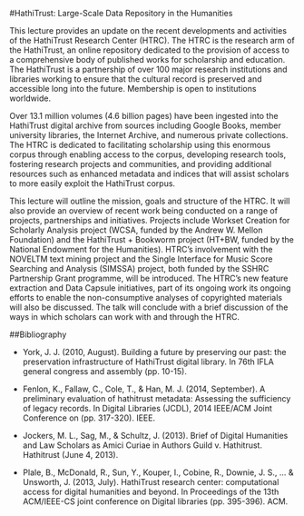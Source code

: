 #HathiTrust: Large-Scale Data Repository in the Humanities

This lecture provides an update on the recent developments and activities of the HathiTrust Research Center (HTRC). The HTRC is the research arm of the HathiTrust, an online repository dedicated to the provision of access to a comprehensive body of published works for scholarship and education.
The HathiTrust is a partnership of over 100 major research institutions and libraries working to ensure that the cultural record is preserved and accessible long into the future. Membership is open to institutions worldwide.

Over 13.1 million volumes (4.6 billion pages) have been ingested into the HathiTrust digital archive from sources including Google Books, member university libraries, the Internet Archive, and numerous private collections. The HTRC is dedicated to facilitating scholarship using this enormous corpus through enabling access to the corpus, developing research tools, fostering research projects and communities, and providing additional resources such as enhanced metadata and indices that will assist scholars to more easily exploit the HathiTrust corpus.

This lecture will outline the mission, goals and structure of the HTRC. It will also provide an overview of recent work being conducted on a range of projects, partnerships and initiatives. Projects include Workset Creation for Scholarly Analysis project (WCSA, funded by the Andrew W. Mellon Foundation) and the HathiTrust + Bookworm project (HT+BW, funded by the National Endowment for the Humanities). HTRC’s involvement with the NOVELTM text mining project and the Single Interface for Music Score Searching and Analysis (SIMSSA) project, both funded by the SSHRC Partnership Grant programme, will be introduced. The HTRC’s new feature extraction and Data Capsule initiatives, part of its ongoing work its ongoing efforts to enable the non-consumptive analyses of copyrighted materials will also be discussed. The talk will conclude with a brief discussion of the ways in which scholars can work with and through the HTRC.

##Bibliography

- York, J. J. (2010, August). Building a future by preserving our past: the preservation infrastructure of HathiTrust digital library. In 76th IFLA general congress and assembly (pp. 10-15).

- Fenlon, K., Fallaw, C., Cole, T., & Han, M. J. (2014, September). A preliminary evaluation of hathitrust metadata: Assessing the sufficiency of legacy records. In Digital Libraries (JCDL), 2014 IEEE/ACM Joint Conference on (pp. 317-320). IEEE.

- Jockers, M. L., Sag, M., & Schultz, J. (2013). Brief of Digital Humanities and Law Scholars as Amici Curiae in Authors Guild v. Hathitrust. Hathitrust (June 4, 2013).

- Plale, B., McDonald, R., Sun, Y., Kouper, I., Cobine, R., Downie, J. S., ... & Unsworth, J. (2013, July). HathiTrust research center: computational access for digital humanities and beyond. In Proceedings of the 13th ACM/IEEE-CS joint conference on Digital libraries (pp. 395-396). ACM.
